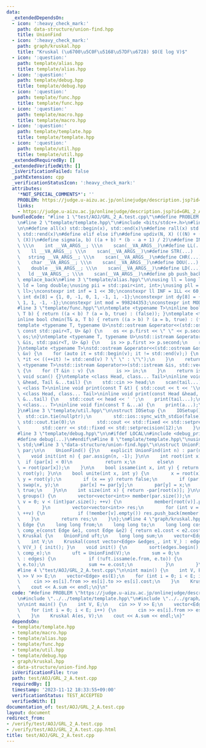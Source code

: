 ```yaml
---
data:
  _extendedDependsOn:
  - icon: ':heavy_check_mark:'
    path: data-structure/union-find.hpp
    title: UnionFind
  - icon: ':heavy_check_mark:'
    path: graph/kruskal.hpp
    title: "Kruskal (\u6700\u5C0F\u5168\u57DF\u6728) $O(E log V)$"
  - icon: ':question:'
    path: template/alias.hpp
    title: template/alias.hpp
  - icon: ':question:'
    path: template/debug.hpp
    title: template/debug.hpp
  - icon: ':question:'
    path: template/func.hpp
    title: template/func.hpp
  - icon: ':question:'
    path: template/macro.hpp
    title: template/macro.hpp
  - icon: ':question:'
    path: template/template.hpp
    title: template/template.hpp
  - icon: ':question:'
    path: template/util.hpp
    title: template/util.hpp
  _extendedRequiredBy: []
  _extendedVerifiedWith: []
  _isVerificationFailed: false
  _pathExtension: cpp
  _verificationStatusIcon: ':heavy_check_mark:'
  attributes:
    '*NOT_SPECIAL_COMMENTS*': ''
    PROBLEM: https://judge.u-aizu.ac.jp/onlinejudge/description.jsp?id=GRL_2_A
    links:
    - https://judge.u-aizu.ac.jp/onlinejudge/description.jsp?id=GRL_2_A
  bundledCode: "#line 1 \"test/AOJ/GRL_2_A.test.cpp\"\n#define PROBLEM \"https://judge.u-aizu.ac.jp/onlinejudge/description.jsp?id=GRL_2_A\"\
    \n#line 2 \"template/template.hpp\"\n#include <bits/stdc++.h>\n#line 3 \"template/macro.hpp\"\
    \n\n#define all(x) std::begin(x), std::end(x)\n#define rall(x) std::rbegin(x),\
    \ std::rend(x)\n#define elif else if\n#define updiv(N, X) (((N) + (X) - (1)) /\
    \ (X))\n#define sigma(a, b) ((a + b) * (b - a + 1) / 2)\n#define INT(...)    \
    \ \\\n    int __VA_ARGS__; \\\n    scan(__VA_ARGS__)\n#define LL(...)     \\\n\
    \    ll __VA_ARGS__; \\\n    scan(__VA_ARGS__)\n#define STR(...)        \\\n \
    \   string __VA_ARGS__; \\\n    scan(__VA_ARGS__)\n#define CHR(...)      \\\n\
    \    char __VA_ARGS__; \\\n    scan(__VA_ARGS__)\n#define DOU(...)        \\\n\
    \    double __VA_ARGS__; \\\n    scan(__VA_ARGS__)\n#define LD(...)     \\\n \
    \   ld __VA_ARGS__; \\\n    scan(__VA_ARGS__)\n#define pb push_back\n#define eb\
    \ emplace_back\n#line 3 \"template/alias.hpp\"\n\nusing ll = long long;\nusing\
    \ ld = long double;\nusing pii = std::pair<int, int>;\nusing pll = std::pair<ll,\
    \ ll>;\nconstexpr int inf = 1 << 30;\nconstexpr ll INF = 1LL << 60;\nconstexpr\
    \ int dx[8] = {1, 0, -1, 0, 1, -1, 1, -1};\nconstexpr int dy[8] = {0, 1, 0, -1,\
    \ 1, 1, -1, -1};\nconstexpr int mod = 998244353;\nconstexpr int MOD = 1e9 + 7;\n\
    #line 3 \"template/func.hpp\"\n\ntemplate <typename T>\ninline bool chmax(T& a,\
    \ T b) { return ((a < b) ? (a = b, true) : (false)); }\ntemplate <typename T>\n\
    inline bool chmin(T& a, T b) { return ((a > b) ? (a = b, true) : (false)); }\n\
    template <typename T, typename U>\nstd::ostream &operator<<(std::ostream &os,\
    \ const std::pair<T, U> &p) {\n    os << p.first << \" \" << p.second;\n    return\
    \ os;\n}\ntemplate <typename T, typename U>\nstd::istream &operator>>(std::istream\
    \ &is, std::pair<T, U> &p) {\n    is >> p.first >> p.second;\n    return is;\n\
    }\ntemplate <typename T>\nstd::ostream &operator<<(std::ostream &os, const std::vector<T>\
    \ &v) {\n    for (auto it = std::begin(v); it != std::end(v);) {\n        os <<\
    \ *it << ((++it) != std::end(v) ? \" \" : \"\");\n    }\n    return os;\n}\ntemplate\
    \ <typename T>\nstd::istream &operator>>(std::istream &is, std::vector<T> &v)\
    \ {\n    for (T &in : v) {\n        is >> in;\n    }\n    return is;\n}\ninline\
    \ void scan() {}\ntemplate <class Head, class... Tail>\ninline void scan(Head\
    \ &head, Tail &...tail) {\n    std::cin >> head;\n    scan(tail...);\n}\ntemplate\
    \ <class T>\ninline void print(const T &t) { std::cout << t << '\\n'; }\ntemplate\
    \ <class Head, class... Tail>\ninline void print(const Head &head, const Tail\
    \ &...tail) {\n    std::cout << head << ' ';\n    print(tail...);\n}\ntemplate\
    \ <class... T>\ninline void fin(const T &...a) {\n    print(a...);\n    exit(0);\n\
    }\n#line 3 \"template/util.hpp\"\n\nstruct IOSetup {\n    IOSetup() {\n      \
    \  std::cin.tie(nullptr);\n        std::ios::sync_with_stdio(false);\n       \
    \ std::cout.tie(0);\n        std::cout << std::fixed << std::setprecision(12);\n\
    \        std::cerr << std::fixed << std::setprecision(12);\n    }\n} IOSetup;\n\
    #line 3 \"template/debug.hpp\"\n\n#ifdef LOCAL\n#include <debug_print.hpp>\n#else\n\
    #define debug(...)\n#endif\n#line 8 \"template/template.hpp\"\nusing namespace\
    \ std;\n#line 3 \"data-structure/union-find.hpp\"\n\nstruct UnionFind {\n    vector<int>\
    \ par;\n\n    UnionFind() {}\n    explicit UnionFind(int n) : par(n, -1) {}\n\
    \    void init(int n) { par.assign(n, -1); }\n\n    int root(int x) {\n      \
    \  if (par[x] < 0)\n            return x;\n        else\n            return par[x]\
    \ = root(par[x]);\n    }\n\n    bool issame(int x, int y) { return root(x) ==\
    \ root(y); }\n\n    bool unite(int x, int y) {\n        x = root(x);\n       \
    \ y = root(y);\n        if (x == y) return false;\n        if (par[x] > par[y])\
    \ swap(x, y);\n        par[x] += par[y];\n        par[y] = x;\n        return\
    \ true;\n    }\n\n    int size(int x) { return -par[root(x)]; }\n\n    vector<vector<int>>\
    \ groups() {\n        vector<vector<int>> member(par.size());\n        for (int\
    \ v = 0; v < (int)par.size(); ++v) {\n            member[root(v)].push_back(v);\n\
    \        }\n        vector<vector<int>> res;\n        for (int v = 0; v < (int)par.size();\
    \ ++v) {\n            if (!member[v].empty()) res.push_back(member[v]);\n    \
    \    }\n        return res;\n    }\n};\n#line 4 \"graph/kruskal.hpp\"\n\nstruct\
    \ Edge {\n    long long from;\n    long long to;\n    long long cost;\n};\nbool\
    \ comp_e(const Edge &e1, const Edge &e2) { return e1.cost < e2.cost; }\nstruct\
    \ Kruskal {\n    UnionFind uft;\n    long long sum;\n    vector<Edge> edges;\n\
    \    int V;\n    Kruskal(const vector<Edge> &edges_, int V_) : edges(edges_),\
    \ V(V_) { init(); }\n    void init() {\n        sort(edges.begin(), edges.end(),\
    \ comp_e);\n        uft = UnionFind(V);\n        sum = 0;\n        for (auto e\
    \ : edges) {\n            if (!uft.issame(e.from, e.to)) {\n                uft.unite(e.from,\
    \ e.to);\n                sum += e.cost;\n            }\n        }\n    }\n};\n\
    #line 4 \"test/AOJ/GRL_2_A.test.cpp\"\n\nint main() {\n    int V, E;\n    cin\
    \ >> V >> E;\n    vector<Edge> es(E);\n    for (int i = 0; i < E; i++) {\n   \
    \     cin >> es[i].from >> es[i].to >> es[i].cost;\n    }\n    Kruskal A(es, V);\n\
    \    cout << A.sum << endl;\n}\n"
  code: "#define PROBLEM \"https://judge.u-aizu.ac.jp/onlinejudge/description.jsp?id=GRL_2_A\"\
    \n#include \"../../template/template.hpp\"\n#include \"../../graph/kruskal.hpp\"\
    \n\nint main() {\n    int V, E;\n    cin >> V >> E;\n    vector<Edge> es(E);\n\
    \    for (int i = 0; i < E; i++) {\n        cin >> es[i].from >> es[i].to >> es[i].cost;\n\
    \    }\n    Kruskal A(es, V);\n    cout << A.sum << endl;\n}"
  dependsOn:
  - template/template.hpp
  - template/macro.hpp
  - template/alias.hpp
  - template/func.hpp
  - template/util.hpp
  - template/debug.hpp
  - graph/kruskal.hpp
  - data-structure/union-find.hpp
  isVerificationFile: true
  path: test/AOJ/GRL_2_A.test.cpp
  requiredBy: []
  timestamp: '2023-11-12 18:33:55+09:00'
  verificationStatus: TEST_ACCEPTED
  verifiedWith: []
documentation_of: test/AOJ/GRL_2_A.test.cpp
layout: document
redirect_from:
- /verify/test/AOJ/GRL_2_A.test.cpp
- /verify/test/AOJ/GRL_2_A.test.cpp.html
title: test/AOJ/GRL_2_A.test.cpp
---
```

